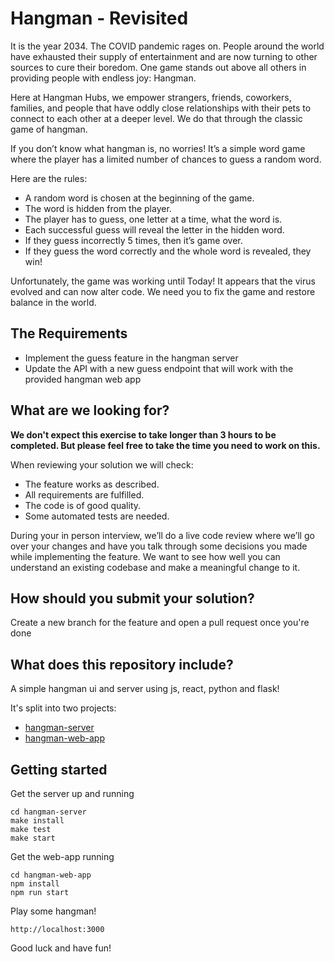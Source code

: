 # Hangman - Revisited

It is the year 2034.
The COVID pandemic rages on.
People around the world have exhausted their supply of entertainment and are now turning to other sources to cure their boredom.
One game stands out above all others in providing people with endless joy: Hangman.

Here at Hangman Hubs, we empower strangers, friends, coworkers, families, and people that have oddly close relationships with their pets to connect to each other at a deeper level.
We do that through the classic game of hangman.

If you don’t know what hangman is, no worries!
It’s a simple word game where the player has a limited number of chances to guess a random word.

Here are the rules:

- A random word is chosen at the beginning of the game.
- The word is hidden from the player.
- The player has to guess, one letter at a time, what the word is.
- Each successful guess will reveal the letter in the hidden word.
- If they guess incorrectly 5 times, then it’s game over.
- If they guess the word correctly and the whole word is revealed, they win!

Unfortunately, the game was working until Today! It appears that the virus evolved and can now alter code. We need you to fix the game and restore balance in the world.

## The Requirements

- Implement the guess feature in the hangman server
- Update the API with a new guess endpoint that will work with the provided hangman web app

## What are we looking for?

**We don't expect this exercise to take longer than 3 hours to be completed. But please feel free to take the time you need to work on this.**

When reviewing your solution we will check:

- The feature works as described.
- All requirements are fulfilled.
- The code is of good quality.
- Some automated tests are needed.

During your in person interview, we’ll do a live code review where we’ll go over your changes and have you talk through some decisions you made while implementing the feature.
We want to see how well you can understand an existing codebase and make a meaningful change to it.

## How should you submit your solution?

Create a new branch for the feature and open a pull request once you're done

## What does this repository include?

A simple hangman ui and server using js, react, python and flask!

It's split into two projects:

- [hangman-server](hangman-server)
- [hangman-web-app](hangman-web-app)

## Getting started

Get the server up and running

```
cd hangman-server
make install
make test
make start
```

Get the web-app running

```
cd hangman-web-app
npm install
npm run start
```

Play some hangman!

```
http://localhost:3000
```

Good luck and have fun!

